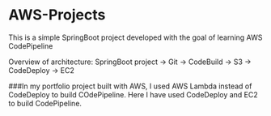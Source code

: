 # AWS-Projects

This is a simple SpringBoot project developed with the goal of learning AWS CodePipeline 

Overview of architecture:
SpringBoot project -> Git -> CodeBuild -> S3 -> CodeDeploy -> EC2

###In my portfolio project built with AWS, I used AWS Lambda instead of CodeDeploy to build COdePipeline.
Here I have used CodeDeploy and EC2 to build CodePipeline.
